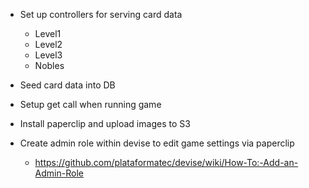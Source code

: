* Set up controllers for serving card data
  - Level1
  - Level2
  - Level3
  - Nobles

* Seed card data into DB
* Setup get call when running game
* Install paperclip and upload images to S3
* Create admin role within devise to edit game settings via paperclip
  - https://github.com/plataformatec/devise/wiki/How-To:-Add-an-Admin-Role
